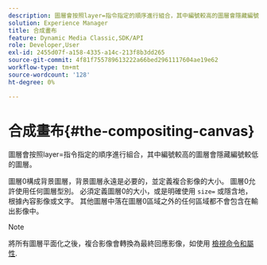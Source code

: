```yaml
---
description: 圖層會按照layer=指令指定的順序進行組合，其中編號較高的圖層會隱藏編號較低的圖層。
solution: Experience Manager
title: 合成畫布
feature: Dynamic Media Classic,SDK/API
role: Developer,User
exl-id: 2455d07f-a158-4335-a14c-213f8b3dd265
source-git-commit: 4f81f755789613222a66bed2961117604ae19e62
workflow-type: tm+mt
source-wordcount: '128'
ht-degree: 0%

---
```


# 合成畫布{#the-compositing-canvas}

圖層會按照layer=指令指定的順序進行組合，其中編號較高的圖層會隱藏編號較低的圖層。

圖層0構成背景圖層，背景圖層永遠是必要的，並定義複合影像的大小。 圖層0允許使用任何圖層型別。 必須定義圖層0的大小，或是明確使用 `size=` 或隱含地，根據內容影像或文字。 其他圖層中落在圖層0區域之外的任何區域都不會包含在輸出影像中。

>[!NOTE]
>
>將所有圖層平面化之後，複合影像會轉換為最終回應影像，如使用 [檢視命令和屬性](../../../../../../is-api/http-ref/image-serving-api-ref/c-http-protocol-reference/c-syntax-and-features/c-command-overview/r-view-commands-and-attributes.md#reference-8b3d637d080a47a4ba669a7f0de2ba90).
